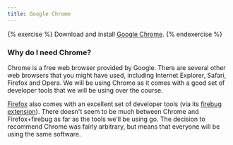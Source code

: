 ```yaml
---
title: Google Chrome
---
```


{% exercise %}
Download and install [Google Chrome](https://www.google.com/intl/en/chrome/browser/).
{% endexercise %}

### Why do I need Chrome?

Chrome is a free web browser provided by Google. There are several other web browsers that you might have used, including Internet Explorer, Safari, Firefox and Opera. We will be using Chrome as it comes with a good set of developer tools that we will be using over the course.

[Firefox](http://www.mozilla.org/en-US/) also comes with an excellent set of developer tools (via its [firebug extension](http://getfirebug.com/)). There doesn't seem to be much between Chrome and Firefox+firebug as far as the tools we'll be using go. The decision to recommend Chrome was fairly arbitrary, but means that everyone will be using the same software.
